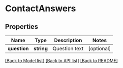 # ContactAnswers

## Properties
Name | Type | Description | Notes
------------ | ------------- | ------------- | -------------
**question** | **string** | Question text | [optional] 

[[Back to Model list]](../README.md#documentation-for-models) [[Back to API list]](../README.md#documentation-for-api-endpoints) [[Back to README]](../README.md)


